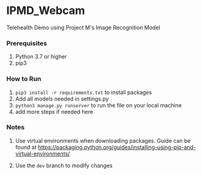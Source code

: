 # IPMD_Webcam

Telehealth Demo using Project M's Image Recognition Model

### Prerequisites

1. Python 3.7 or higher
2. pip3

### How to Run

1. ```pip3 install -r requirements.txt``` to install packages
2. Add all models needed in settings.py
3. ```python3 manage.py runserver``` to run the file on your local machine
4. add more steps if needed here

### Notes

1. Use virtual environments when downloading packages. Guide can be found at https://packaging.python.org/guides/installing-using-pip-and-virtual-environments/

2. Use the ```dev``` branch to modify changes